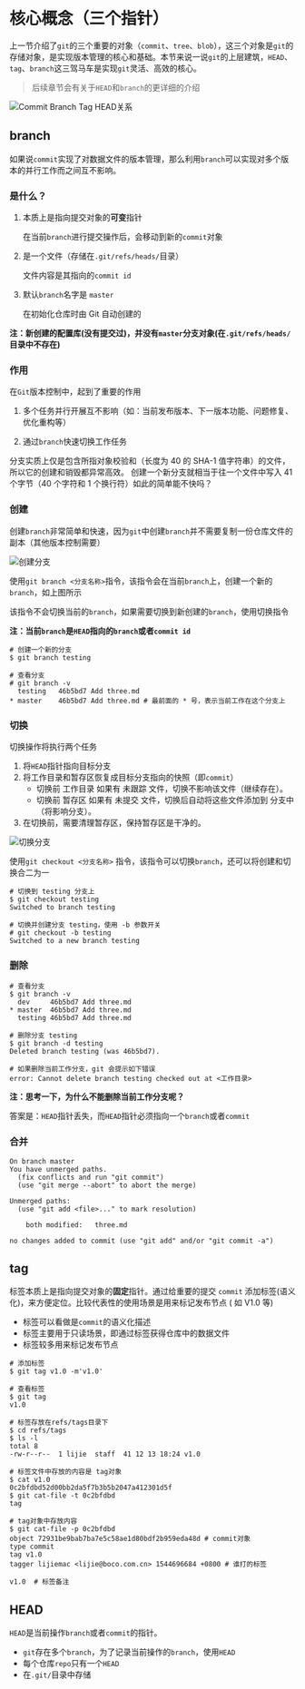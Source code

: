 # 核心概念（三个指针）

上一节介绍了`git`的三个重要的对象（`commit`、`tree`、`blob`），这三个对象是`git`的存储对象，是实现版本管理的核心和基础。本节来说一说`git`的上层建筑，`HEAD`、`tag`、`branch`这三驾马车是实现`git`灵活、高效的核心。

> 后续章节会有关于`HEAD`和`branch`的更详细的介绍

![Commit Branch Tag HEAD关系](./assets/branch-and-history.png)

## branch

如果说`commit`实现了对数据文件的版本管理，那么利用`branch`可以实现对多个版本的并行工作而之间互不影响。

### 是什么？

1. 本质上是指向提交对象的**可变**指针

   在当前`branch`进行提交操作后，会移动到新的`commit`对象

2. 是一个文件（存储在`.git/refs/heads/`目录）

   文件内容是其指向的`commit id`

3. 默认`branch`名字是 `master`

   在初始化仓库时由 Git 自动创建的

**注：新创建的配置库(没有提交过)，并没有`master`分支对象(在`.git/refs/heads/`目录中不存在)**

### 作用

在`Git`版本控制中，起到了重要的作用

1. 多个任务并行开展互不影响（如：当前发布版本、下一版本功能、问题修复、优化重构等）

2. 通过`branch`快速切换工作任务

分支实质上仅是包含所指对象校验和（长度为 40 的 SHA-1 值字符串）的文件，所以它的创建和销毁都异常高效。 创建一个新分支就相当于往一个文件中写入 41 个字节（40 个字符和 1 个换行符）如此的简单能不快吗？



### 创建

创建`branch`非常简单和快速，因为`git`中创建`branch`并不需要复制一份仓库文件的副本（其他版本控制需要）

![创建分支](./assets/head-to-master.png)

使用`git branch <分支名称>`指令，该指令会在当前`branch`上，创建一个新的`branch`，如上图所示

该指令不会切换当前的`branch`，如果需要切换到新创建的`branch`，使用切换指令

**注：当前`branch`是`HEAD`指向的`branch`或者`commit id`**

```shell
# 创建一个新的分支
$ git branch testing

# 查看分支
# git branch -v
  testing   46b5bd7 Add three.md
* master 	46b5bd7 Add three.md # 最前面的 * 号，表示当前工作在这个分支上
```



### 切换

切换操作将执行两个任务

1. 将`HEAD`指针指向目标分支
2. 将工作目录和暂存区恢复成目标分支指向的快照（即`commit`）
   - 切换前 工作目录 如果有 未跟踪 文件，切换不影响该文件（继续存在）。
   - 切换前 暂存区 如果有 未提交 文件，切换后自动将这些文件添加到 分支中（将影响分支）。
3. 在切换前，需要清理暂存区，保持暂存区是干净的。

![切换分支](./assets/head-to-testing.png)

使用`git checkout <分支名称>` 指令，该指令可以切换`branch`，还可以将创建和切换合二为一

```shell
# 切换到 testing 分支上
$ git checkout testing
Switched to branch testing

# 切换并创建分支 testing，使用 -b 参数开关
# git checkout -b testing
Switched to a new branch testing
```



### 删除

```shell
# 查看分支
$ git branch -v
  dev     46b5bd7 Add three.md
* master  46b5bd7 Add three.md
  testing 46b5bd7 Add three.md

# 删除分支 testing
$ git branch -d testing
Deleted branch testing (was 46b5bd7).

# 如果删除当前工作分支，git 会提示如下错误
error: Cannot delete branch testing checked out at <工作目录>
```

**注：思考一下，为什么不能删除当前工作分支呢？**

答案是：`HEAD`指针丢失，而`HEAD`指针必须指向一个`branch`或者`commit`

### 合并

```shell
On branch master
You have unmerged paths.
  (fix conflicts and run "git commit")
  (use "git merge --abort" to abort the merge)

Unmerged paths:
  (use "git add <file>..." to mark resolution)

	both modified:   three.md

no changes added to commit (use "git add" and/or "git commit -a")
```





## tag

标签本质上是指向提交对象的**固定**指针。通过给重要的提交 `commit` 添加标签(语义化)，来方便定位。比较代表性的使用场景是用来标记发布节点 ( 如 V1.0 等)

- 标签可以看做是`commit`的语义化描述
- 标签主要用于只读场景，即通过标签获得仓库中的数据文件
- 标签较多用来标记发布节点

```shell
# 添加标签
$ git tag v1.0 -m'v1.0'

# 查看标签
$ git tag
v1.0

# 标签存放在refs/tags目录下
$ cd refs/tags
$ ls -l
total 8
-rw-r--r--  1 lijie  staff  41 12 13 18:24 v1.0

# 标签文件中存放的内容是 tag对象
$ cat v1.0
0c2bfdbd52d00bb2da5f7b3b5b2047a412301d5f
$ git cat-file -t 0c2bfdbd
tag

# tag对象中存放内容
$ git cat-file -p 0c2bfdbd
object 72931be9bab7ba7e5c58ae1d80bdf2b959eda48d # commit对象
type commit
tag v1.0
tagger lijiemac <lijie@boco.com.cn> 1544696684 +0800 # 谁打的标签

v1.0  # 标签备注

```



## HEAD

`HEAD`是当前操作`branch`或者`commit`的指针。

- `git`存在多个`branch`，为了记录当前操作的`branch`，使用`HEAD`
- 每个仓库`repo`只有一个`HEAD`
- 在`.git/`目录中存储
